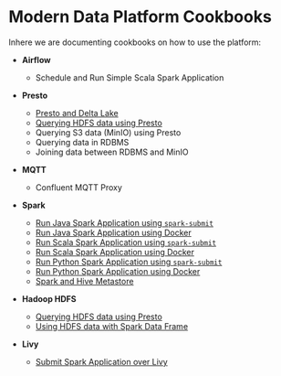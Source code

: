 # Modern Data Platform Cookbooks

Inhere we are documenting cookbooks on how to use the platform:

 * **Airflow**
   * Schedule and Run Simple Scala Spark Application

 * **Presto**
   * [Presto and Delta Lake](./doc/delta-lake-and-presto/)
   * [Querying HDFS data using Presto](./doc/querying-hdfs-with-presto/)
   * Querying S3 data (MinIO) using Presto
   * Querying data in RDBMS
   * Joining data between RDBMS and MinIO

 * **MQTT**
   * Confluent MQTT Proxy 

 * **Spark**
   * [Run Java Spark Application using `spark-submit`](./doc/run-spark-simple-app-java-submit)
   * [Run Java Spark Application using Docker](./doc/run-spark-simple-app-java-docker)
   * [Run Scala Spark Application using `spark-submit`](./doc/run-spark-simple-app-scala-submit)
   * [Run Scala Spark Application using Docker](./doc/run-spark-simple-app-scala-docker)
   * [Run Python Spark Application using `spark-submit`](./doc/run-spark-simple-app-python-submit)
   * [Run Python Spark Application using Docker](./doc/run-spark-simple-app-python-docker)   
   * [Spark and Hive Metastore](./doc/spark-and-hive-metastore/)

 * **Hadoop HDFS**
   * [Querying HDFS data using Presto](./doc/querying-hdfs-with-presto/)
   * [Using HDFS data with Spark Data Frame](./doc/using-hdfs-with-spark/)
 
 * **Livy**
   * [Submit Spark Application over Livy](./doc/run-spark-simple-app-scala-livy)